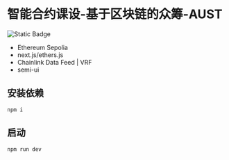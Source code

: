 # 智能合约课设-基于区块链的众筹-AUST
![Static Badge](https://img.shields.io/badge/license-GPL3.0-blue)

* Ethereum Sepolia
* next.js/ethers.js
* Chainlink Data Feed | VRF
* semi-ui

## 安装依赖
```
npm i
```
## 启动
```
npm run dev
```
